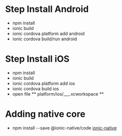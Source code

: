 # Step Install Android
-   npm install
-   ionic build
-   ionic cordova platform add android
-   ionic cordova build/run android

# Step Install iOS
-   npm install
-   ionic build
-   ionic cordova platform add ios
-   ionic cordova build ios
-   open file ** platform/ios/___.xcworkspace **

# Adding native core
-   npm install --save @ionic-native/code
[ionic-native](https://github.com/ionic-team/ionic-native)